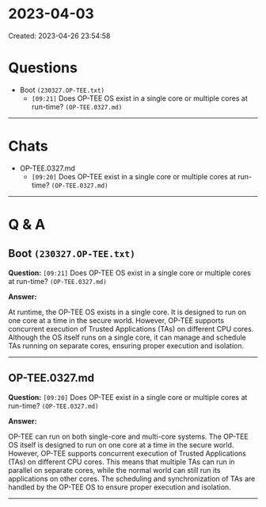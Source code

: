 # 2023-04-03
Created: 2023-04-26 23:54:58
# Questions
* Boot ```(230327.OP-TEE.txt)```
    * `[09:21]` Does OP-TEE OS exist in a single core or multiple cores at run-time? `(OP-TEE.0327.md)`

---

# Chats
* OP-TEE.0327.md
    * `[09:20]` Does OP-TEE exist in a single core or multiple cores at run-time? `(OP-TEE.0327.md)`

---

# Q & A
## Boot ```(230327.OP-TEE.txt)```
**Question:** `[09:21]` Does OP-TEE OS exist in a single core or multiple cores at run-time? `(OP-TEE.0327.md)`

**Answer:**

At runtime, the OP-TEE OS exists in a single core. It is designed to run on one core at a time in the secure world. However, OP-TEE supports concurrent execution of Trusted Applications (TAs) on different CPU cores. Although the OS itself runs on a single core, it can manage and schedule TAs running on separate cores, ensuring proper execution and isolation.

---

## OP-TEE.0327.md
**Question:** `[09:20]` Does OP-TEE exist in a single core or multiple cores at run-time? `(OP-TEE.0327.md)`

**Answer:**

OP-TEE can run on both single-core and multi-core systems. The OP-TEE OS itself is designed to run on one core at a time in the secure world. However, OP-TEE supports concurrent execution of Trusted Applications (TAs) on different CPU cores. This means that multiple TAs can run in parallel on separate cores, while the normal world can still run its applications on other cores. The scheduling and synchronization of TAs are handled by the OP-TEE OS to ensure proper execution and isolation.

---

